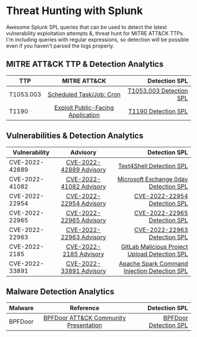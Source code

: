 # Threat Hunting with Splunk
Awesome Splunk SPL queries that can be used to detect the latest vulnerability exploitation attempts &, threat hunt for MITRE ATT&CK TTPs. I'm including queries with regular expressions, so detection will be possible even if you haven't parsed the logs properly. 

## MITRE ATT&CK TTP & Detection Analytics

| TTP | MITRE ATT&CK | Detection SPL |
|----------|:-------------:|------:|
| T1053.003 |  [Scheduled Task/Job: Cron](https://attack.mitre.org/techniques/T1053/003/) | [T1053.003 Detection SPL](https://github.com/west-wind/Threat-Hunting-With-Splunk/blob/main/MITRE/T1053.003.spl) |
| T1190 |  [Exploit Public-Facing Application](https://attack.mitre.org/techniques/T1190/) | [T1190 Detection SPL](https://github.com/west-wind/Threat-Hunting-With-Splunk/blob/main/MITRE/T1190.spl) |


## Vulnerabilities & Detection Analytics

| Vulnerability | Advisory | Detection SPL |
|----------|:-------------:|------:|
| CVE-2022-42889 |  [CVE-2022-42889 Advisory](https://nvd.nist.gov/vuln/detail/CVE-2022-42889) | [Text4Shell Detection SPL](https://github.com/west-wind/CVE-2022-42889#detection-splunk-query) |
| CVE-2022-41082 |  [CVE-2022-41082 Advisory](https://www.microsoft.com/security/blog/2022/09/30/analyzing-attacks-using-the-exchange-vulnerabilities-cve-2022-41040-and-cve-2022-41082/) | [Microsoft Exchange 0day Detection SPL](https://github.com/west-wind/Threat-Hunting-With-Splunk/blob/main/CVE/CVE-2022-41082) |
| CVE-2022-22954 |  [CVE-2022-22954 Advisory](https://github.com/advisories/GHSA-q7xc-35g4-g566) | [CVE-2022-22954 Detection SPL](https://github.com/west-wind/Threat-Hunting-With-Splunk/blob/main/CVE/CVE-2022-22954) |
| CVE-2022-22965 |  [CVE-2022-22965 Advisory](https://github.com/advisories/GHSA-36p3-wjmg-h94x) | [CVE-2022-22965 Detection SPL](https://github.com/west-wind/Spring4Shell-Detection) |
| CVE-2022-22963 |  [CVE-2022-22963 Advisory](https://nvd.nist.gov/vuln/detail/CVE-2022-22963) | [CVE-2022-22963 Detection SPL](https://github.com/west-wind/Spring4Shell-Detection/blob/main/README.md#detection-for-cve-2022-22963-not-spring4shell) |
| CVE-2022-2185 |  [CVE-2022-2185 Advisory](https://nvd.nist.gov/vuln/detail/CVE-2022-2185) | [GitLab Malicious Project Upload Detection SPL](https://github.com/west-wind/Threat-Hunting-With-Splunk/blob/main/CVE/CVE-2022-2185) |
| CVE-2022-33891 |  [CVE-2022-33891 Advisory](https://nvd.nist.gov/vuln/detail/CVE-2022-33891) | [Apache Spark Command Injection Detection SPL](https://github.com/west-wind/CVE-2022-33891) |

## Malware Detection Analytics

| Malware | Reference | Detection SPL |
|----------|:-------------:|------:|
| BPFDoor |  [BPFDoor ATT&CK Community Presentation](https://github.com/CiscoCXSecurity/presentations/blob/master/Auditd%20for%20the%20newly%20threatened.pdf) | [BPFDoor Detection SPL](https://github.com/west-wind/Threat-Hunting-With-Splunk/blob/main/Malware-Backdoors/BPFDoor) |
